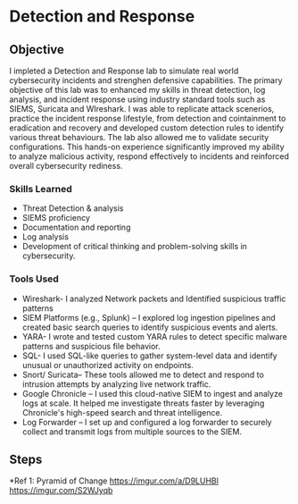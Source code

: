 # Detection and Response
## Objective

I impleted a Detection and Response lab to simulate real world cybersecurity incidents and strenghen defensive capabilities. The primary objective of this lab was to enhanced my skills in threat detection, log analysis, and incident response using industry standard tools such as SIEMS, Suricata and WIreshark. I was able to replicate attack scenerios, practice the incident response lifestyle, from detection and cointainment to eradication and recovery and developed custom detection rules to identify various threat behaviours. The lab also allowed me to validate security configurations. This hands-on experience significantly improved my ability to analyze malicious activity, respond effectively to incidents and reinforced overall cybersecurity rediness.

### Skills Learned

- Threat Detection & analysis
- SIEMS proficiency
- Documentation and reporting
- Log analysis
- Development of critical thinking and problem-solving skills in cybersecurity.

### Tools Used

- Wireshark- I analyzed Network packets and Identified suspicious traffic patterns
- SIEM Platforms (e.g., Splunk) – I explored log ingestion pipelines and created basic search queries to identify suspicious events and alerts.
- YARA- I wrote and tested custom YARA rules to detect specific malware patterns and suspicious file behavior.
- SQL- I used SQL-like queries to gather system-level data and identify unusual or unauthorized activity on endpoints.
- Snort/ Suricata– These tools allowed me to detect and respond to intrusion attempts by analyzing live network traffic.
- Google Chronicle – I used this cloud-native SIEM to ingest and analyze logs at scale. It helped me investigate threats faster by leveraging Chronicle's high-speed search and threat intelligence.
- Log Forwarder – I set up and configured a log forwarder to securely collect and transmit logs from multiple sources to the SIEM.
  
## Steps

*Ref 1: Pyramid of Change
https://imgur.com/a/D9LUHBl
https://imgur.com/S2WJyqb

